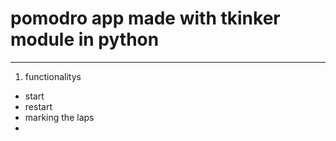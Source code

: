 # pomodro app made with tkinker module in python
----------
1) functionalitys
- start
- restart
- marking the laps
- 
